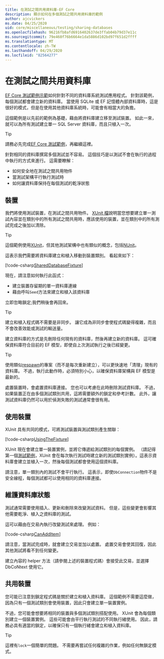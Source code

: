 ```yaml
---
title: 在測試之間共用資料庫-EF Core
description: 顯示如何在多個測試之間共用資料庫的範例
author: ajcvickers
ms.date: 04/25/2020
uid: core/miscellaneous/testing/sharing-databases
ms.openlocfilehash: 96216fb8afd6916402637de3ffab04b79d37e11c
ms.sourcegitcommit: 79e460f76b6664e1da5886d102bd97f651d2ffff
ms.translationtype: MT
ms.contentlocale: zh-TW
ms.lasthandoff: 04/29/2020
ms.locfileid: "82564277"
---
```

# <a name="sharing-databases-between-tests"></a>在測試之間共用資料庫

[EF Core 測試範例示範](xref:core/miscellaneous/testing/testing-sample)如何針對不同的資料庫系統測試應用程式。
針對該範例，每個測試都會建立新的資料庫。
當使用 SQLite 或 EF 記憶體內部資料庫時，這是很好的模式，但是在使用其他資料庫系統時，可能會有相當大的負擔。

這個範例是以先前的範例為基礎，藉由將資料庫建立移至測試裝置。
如此一來，就可以為所有測試建立單一 SQL Server 資料庫，而且只植入一次。

> [!TIP]
> 請務必先完成[EF Core 測試範例](xref:core/miscellaneous/testing/testing-sample)，再繼續這裡。

針對相同的資料庫撰寫多個測試並不容易。
這個技巧是以測試不會在執行的過程中執行的方式來進行。
這需要瞭解：
* 如何安全地在測試之間共用物件
* 當測試架構平行執行測試時
* 如何讓資料庫保持在每個測試的乾淨狀態  

## <a name="the-fixture"></a>裝置

我們將使用測試裝置，在測試之間共用物件。
[XUnit 檔](https://xunit.net/docs/shared-context.html)說明當您想要建立單一測試內容並在類別中的所有測試之間共用時，應該使用的裝置，並在類別中的所有測試完成之後加以清除。

> [!TIP]
> 這個範例使用[XUnit](https://xunit.net/)，但其他測試架構中也有類似的概念，包括[NUnit](https://nunit.org/)。

這表示我們需要將資料庫建立和植入移動到裝置類別。
看起來如下：

[!code-csharp[SharedDatabaseFixture](../../../../samples/core/Miscellaneous/Testing/ItemsWebApi/SharedDatabaseTests/SharedDatabaseFixture.cs?name=SharedDatabaseFixture)]

現在，請注意如何執行此函式：
* 建立裝置存留期的單一資料庫連線
* 藉由呼叫`Seed`方法來建立和植入該資料庫 

立即忽略鎖定;我們稍後會再回來。

> [!TIP]
> 建立和植入程式碼不需要是非同步。
> 讓它成為非同步會使程式碼變得複雜，而且不會改善效能或測試的輸送量。

建立資料庫的方式是先刪除任何現有的資料庫，然後再建立新的資料庫。
這可確保資料庫符合目前的 EF 模型，即使自上次測試執行之後已經變更。

> [!TIP]
> 使用類似[respawn](https://jimmybogard.com/tag/respawn/)的專案（而不是每次重新建立），可以更快速地「清理」現有的資料庫。
> 不過，執行此動作時，必須特別小心，以確保資料庫架構與 EF 模型是最新的。

處置裝置時，會處置資料庫連接。
您也可以考慮在此時刪除測試資料庫。
不過，如果裝置正在由多個測試類別共用，這將需要額外的鎖定和參考計數。
此外，讓測試資料庫仍然可以用於偵測失敗的測試通常會很有用。  

## <a name="using-the-fixture"></a>使用裝置

XUnit 具有共同的模式，可將測試裝置與測試類別產生關聯：

[!code-csharp[UsingTheFixture](../../../../samples/core/Miscellaneous/Testing/ItemsWebApi/SharedDatabaseTests/SharedDatabaseTest.cs?name=UsingTheFixture)]

XUnit 現在會建立單一裝置實例，並將它傳遞給測試類別的每個實例。
（請記得第一個[測試範例](xref:core/miscellaneous/testing/testing-sample)，XUnit 會在每次執行測試時建立新的測試類別實例）。這表示資料庫會建立並植入一次，然後每個測試都會使用這個資料庫。

請注意，單一類別內的測試不會平行執行。
這表示，即使`DbConnection`物件不是安全線程，每個測試都可以使用相同的資料庫連接。

## <a name="maintaining-database-state"></a>維護資料庫狀態

測試通常需要使用插入、更新和刪除來改變測試資料。
但是，這些變更會影響其他需要乾淨、植入之資料庫的測試。

這可以藉由在交易內執行改變測試來處理。
例如：

[!code-csharp[CanAddItem](../../../../samples/core/Miscellaneous/Testing/ItemsWebApi/SharedDatabaseTests/SharedDatabaseTest.cs?name=CanAddItem)]

請注意，當測試完成時，就會建立交易並加以處置。
處置交易會使其回復，因此其他測試將看不到任何變更。

建立內容的 helper 方法（請參閱上述的裝置程式碼）會接受此交易，並選擇 DbCoNtext 使用它。 

## <a name="sharing-the-fixture"></a>共用裝置

您可能已注意到鎖定程式碼是關於建立和植入資料庫。
這個範例不需要這麼做，因為只有一個測試類別會使用裝置，因此只會建立單一裝置實例。

不過，您可能會想要將相同的裝置與多個測試類別搭配使用。
XUnit 會為每個類別建立一個裝置實例。
這些可能會由平行執行測試的不同執行緒使用。
因此，請務必具有適當的鎖定，以確保只有一個執行緒會建立和植入資料庫。

> [!TIP]
> 這裡有`lock`一個簡單的問題。
> 不需要再嘗試任何複雜的作業，例如任何無鎖定模式。
